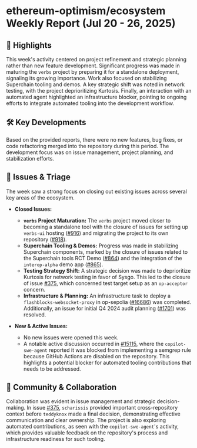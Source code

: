 # ethereum-optimism/ecosystem Weekly Report (Jul 20 - 26, 2025)

## 🚀 Highlights
This week's activity centered on project refinement and strategic planning rather than new feature development. Significant progress was made in maturing the `verbs` project by preparing it for a standalone deployment, signaling its growing importance. Work also focused on stabilizing Superchain tooling and demos. A key strategic shift was noted in network testing, with the project deprioritizing Kurtosis. Finally, an interaction with an automated agent highlighted an infrastructure blocker, pointing to ongoing efforts to integrate automated tooling into the development workflow.

## 🛠️ Key Developments
Based on the provided reports, there were no new features, bug fixes, or code refactoring merged into the repository during this period. The development focus was on issue management, project planning, and stabilization efforts.

## 🐛 Issues & Triage
The week saw a strong focus on closing out existing issues across several key areas of the ecosystem.

- **Closed Issues:**
    - **`verbs` Project Maturation:** The `verbs` project moved closer to becoming a standalone tool with the closure of issues for setting up `verbs-ui` hosting ([#916](https://github.com/ethereum-optimism/ecosystem/issues/916)) and migrating the project to its own repository ([#918](https://github.com/ethereum-optimism/ecosystem/issues/918)).
    - **Superchain Tooling & Demos:** Progress was made in stabilizing Superchain components, marked by the closure of issues related to the Superchain tools RCT Demo ([#864](https://github.com/ethereum-optimism/ecosystem/issues/864)) and the integration of the `interop-alpha` demo app ([#865](https://github.com/ethereum-optimism/ecosystem/issues/865)).
    - **Testing Strategy Shift:** A strategic decision was made to deprioritize Kurtosis for network testing in favor of Sysgo. This led to the closure of issue [#375](https://github.com/ethereum-optimism/ecosystem/issues/375), which concerned test target setup as an `op-acceptor` concern.
    - **Infrastructure & Planning:** An infrastructure task to deploy a `flashblocks-websocket-proxy` in op-sepolia ([#16686](https://github.com/ethereum-optimism/ecosystem/issues/16686)) was completed. Additionally, an issue for initial Q4 2024 audit planning ([#1701](https://github.com/ethereum-optimism/ecosystem/issues/1701)) was resolved.

- **New & Active Issues:**
    - No new issues were opened this week.
    - A notable active discussion occurred in [#15115](https://github.com/ethereum-optimism/ecosystem/issues/15115), where the `copilot-swe-agent` reported it was blocked from implementing a semgrep rule because GitHub Actions are disabled on the repository. This highlights a potential blocker for automated tooling contributions that needs to be addressed.

## 💬 Community & Collaboration
Collaboration was evident in issue management and strategic decision-making. In issue [#375](https://github.com/ethereum-optimism/ecosystem/issues/375), `scharissis` provided important cross-repository context before `teddyknox` made a final decision, demonstrating effective communication and clear ownership. The project is also exploring automated contributions, as seen with the `copilot-swe-agent`'s activity, which provides valuable feedback on the repository's process and infrastructure readiness for such tooling.